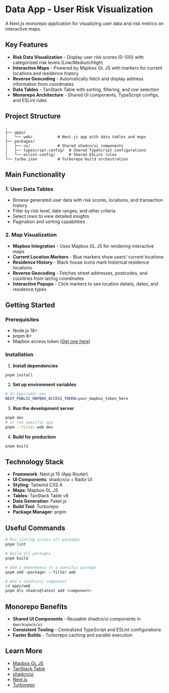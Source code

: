 # Data App - User Risk Visualization

A Next.js monorepo application for visualizing user data and risk metrics on interactive maps.

## Key Features

- **Risk Data Visualization** - Display user risk scores (0-100) with categorized risk levels (Low/Medium/High)
- **Interactive Maps** - Powered by Mapbox GL JS with markers for current locations and residence history
- **Reverse Geocoding** - Automatically fetch and display address information from coordinates
- **Data Tables** - TanStack Table with sorting, filtering, and row selection
- **Monorepo Architecture** - Shared UI components, TypeScript configs, and ESLint rules

## Project Structure

```
.
├── apps/
│   └── web/           # Next.js app with data tables and maps
├── packages/
│   ├── ui/            # Shared shadcn/ui components
│   ├── typescript-config/  # Shared TypeScript configurations
│   └── eslint-config/      # Shared ESLint rules
└── turbo.json         # Turborepo build orchestration
```

## Main Functionality

### 1. User Data Tables

- Browse generated user data with risk scores, locations, and transaction history
- Filter by risk level, date ranges, and other criteria
- Select rows to view detailed insights
- Pagination and sorting capabilities

### 2. Map Visualization

- **Mapbox Integration** - Uses Mapbox GL JS for rendering interactive maps
- **Current Location Markers** - Blue markers show users' current locations
- **Residence History** - Black house icons mark historical residence locations
- **Reverse Geocoding** - Fetches street addresses, postcodes, and countries from lat/lng coordinates
- **Interactive Popups** - Click markers to see location details, dates, and residence types

## Getting Started

### Prerequisites

- Node.js 18+
- pnpm 8+
- Mapbox access token ([Get one here](https://account.mapbox.com/))

### Installation

1. **Install dependencies**

```sh
pnpm install
```

2. **Set up environment variables**

```sh
# In apps/web/.env
NEXT_PUBLIC_MAPBOX_ACCESS_TOKEN=your_mapbox_token_here
```

3. **Run the development server**

```sh
pnpm dev
# or run specific app
pnpm --filter web dev
```

4. **Build for production**

```sh
pnpm build
```

## Technology Stack

- **Framework**: Next.js 15 (App Router)
- **UI Components**: shadcn/ui + Radix UI
- **Styling**: Tailwind CSS 4
- **Maps**: Mapbox GL JS
- **Tables**: TanStack Table v8
- **Data Generation**: Faker.js
- **Build Tool**: Turborepo
- **Package Manager**: pnpm

## Useful Commands

```sh
# Run linting across all packages
pnpm lint

# Build all packages
pnpm build

# Add a dependency to a specific package
pnpm add <package> --filter web

# Add a shadcn/ui component
cd apps/web
pnpm dlx shadcn@latest add <component>
```

## Monorepo Benefits

- **Shared UI Components** - Reusable shadcn/ui components in `@workspace/ui`
- **Consistent Tooling** - Centralized TypeScript and ESLint configurations
- **Faster Builds** - Turborepo caching and parallel execution

## Learn More

- [Mapbox GL JS](https://docs.mapbox.com/mapbox-gl-js/)
- [TanStack Table](https://tanstack.com/table/latest)
- [shadcn/ui](https://ui.shadcn.com/)
- [Next.js](https://nextjs.org/)
- [Turborepo](https://turbo.build/)
